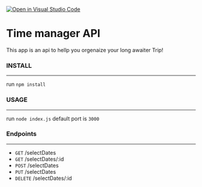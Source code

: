 [![Open in Visual Studio Code](https://classroom.github.com/assets/open-in-vscode-f059dc9a6f8d3a56e377f745f24479a46679e63a5d9fe6f495e02850cd0d8118.svg)](https://classroom.github.com/online_ide?assignment_repo_id=6281722&assignment_repo_type=AssignmentRepo)
# Time manager API
This app is an api to hellp you orgenaize your long awaiter Trip!

### INSTALL
---
run `npm install`
### USAGE
---
run `node index.js`
default port is `3000`

### Endpoints
---
* `GET` /selectDates
* `GET` /selectDates/:id
* `POST` /selectDates
* `PUT` /selectDates
* `DELETE` /selectDates/:id
